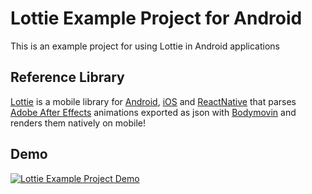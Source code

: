 # Lottie Example Project for Android
This is an example project for using Lottie in Android applications

## Reference Library
[Lottie](https://airbnb.design/lottie/) is a mobile library for [Android](https://github.com/airbnb/lottie-android), [iOS](https://github.com/airbnb/lottie-ios) and [ReactNative](https://github.com/airbnb/lottie-react-native) that parses [Adobe After Effects](http://www.adobe.com/products/aftereffects.html
) animations exported as json with [Bodymovin](https://github.com/bodymovin/bodymovin) and renders them natively on mobile!

## Demo
[![Lottie Example Project Demo](https://github.com/sadra/LottieExampleProject/blob/master/art/oh-my-lottie.gif)](http://www.aparat.com/v/ZTLHP)
